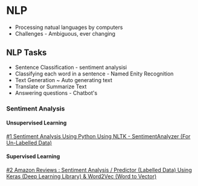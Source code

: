 # NLP

- Processing natual languages by computers
- Challenges - Ambiguous, ever changing

## NLP Tasks

- Sentence Classification - sentiment analysisi
- Classifying each word in a sentence - Named Enity Recognition
- Text Generation ~ Auto generating text 
- Translate or Summarize Text
- Answering questions - Chatbot's

### Sentiment Analysis 

#### Unsupervised Learning 

[#1 Sentiment Analysis Using Python Using NLTK - SentimentAnalyzer (For Un-Labelled Data)](http://nbviewer.jupyter.org/github/zydusss/TextAnalytics/blob/master/Python/Sentiment%20Analysis%20Using%20Python%20-%20NLTK%20%28SentimentIntensityAnalyzer%29.ipynb)

#### Supervised Learning

[#2 Amazon Reviews : Sentiment Analysis / Predictor (Labelled Data) Using Keras (Deep Learning Library) & Word2Vec (Word to Vector)](http://nbviewer.jupyter.org/github/zydusss/TextAnalytics/blob/master/Python/Amazon_Reviews_Sentiment_Predictor_Using_Deep_Learning.ipynb)


